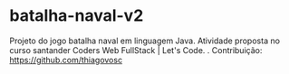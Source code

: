 # batalha-naval-v2
Projeto do jogo batalha naval em linguagem Java.
Atividade proposta no curso santander Coders Web FullStack | Let's Code.
.
Contribuição: https://github.com/thiagovosc